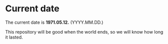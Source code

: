 # Current date

The current date is **1971.05.12.** (YYYY.MM.DD.)

This repository will be good when the world ends, so we will know how long it lasted.